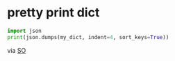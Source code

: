 # pretty print dict

```python
import json
print(json.dumps(my_dict, indent=4, sort_keys=True))
```

via [SO](https://stackoverflow.com/a/44689627/59867)

